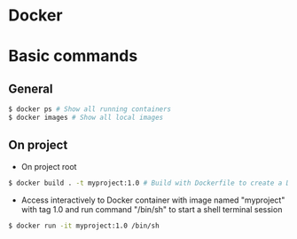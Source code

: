 # Docker

# Basic commands
## General
```sh
$ docker ps # Show all running containers
$ docker images # Show all local images
```

## On project
- On project root
```sh
$ docker build . -t myproject:1.0 # Build with Dockerfile to create a Docker image
```

- Access interactively to Docker container with image named "myproject" with tag 1.0 and run command "/bin/sh" to start a shell terminal session
```sh
$ docker run -it myproject:1.0 /bin/sh
```

